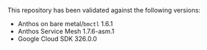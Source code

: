 This repository has been validated against the following versions:
- Anthos on bare metal/`bmctl` 1.6.1
- Anthos Service Mesh 1.7.6-asm.1
- Google Cloud SDK 326.0.0